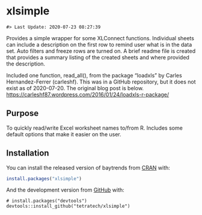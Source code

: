 
<!-- README.md is generated from README.Rmd. Please edit that file -->

# xlsimple

    #> Last Update: 2020-07-23 08:27:39

Provides a simple wrapper for some XLConnect functions. Individual
sheets can include a description on the first row to remind user what is
in the data set. Auto filters and freeze rows are turned on. A brief
readme file is created that provides a summary listing of the created
sheets and where provided the description.

Included one function, read\_all(), from the package “loadxls” by Carles
Hernandez-Ferrer (carleshf). This was in a GitHub repository, but it
does not exist as of 2020-07-20. The original blog post is below.
<https://carleshf87.wordpress.com/2016/01/24/loadxls-r-package/>

## Purpose

To quickly read/write Excel worksheet names to/from R. Includes some
default options that make it easier on the user.

## Installation

You can install the released version of baytrends from
[CRAN](https://CRAN.R-project.org) with:

``` r
install.packages("xlsimple")
```

And the development version from [GitHub](https://github.com) with:

    # install.packages("devtools")
    devtools::install_github("tetratech/xlsimple")
